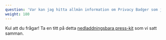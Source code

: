```yaml
---
question: 'Var kan jag hitta allmän information om Privacy Badger som jag kan använda för ett arbete jag skriver?'
weight: 180
---
```


Kul att du frågar! Ta en titt på detta [nedladdningsbara press-kit](/files/pb_journalist_1_pager.pdf) som vi satt samman.
